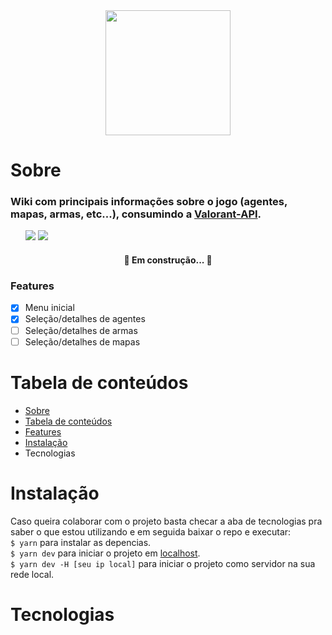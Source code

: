 <div align="center">
<img src="https://user-images.githubusercontent.com/31023594/149328329-424137c9-e60e-4789-8962-f5c3c1f09def.png" width="200" height="200"/>
</div>

# Sobre
<h3>Wiki com principais informações sobre o jogo (agentes, mapas, armas, etc...), consumindo a <a href="https://valorant-api.com/">Valorant-API</a>.</h3>
<ul>
  <img src="https://img.shields.io/badge/phs-wellcome-green"/> 
  <img src="https://img.shields.io/badge/version-1.00-green"/>
</ul>

<h4 align="center"> 🚧 Em construção...  🚧</h4>

### Features
- [x] Menu inicial
- [x] Seleção/detalhes de agentes
- [ ] Seleção/detalhes de armas
- [ ] Seleção/detalhes de mapas

# Tabela de conteúdos
<ul>
  <li><a href="#sobre">Sobre</a></li>
  <li><a href="#tabela-de-conteúdos">Tabela de conteúdos</a></li>
  <li><a href="#features">Features</a></li>  
  <li><a href="#instalação">Instalação</a></li>
  <li>Tecnologias</li>
</ul>

# Instalação

Caso queira colaborar com o projeto basta checar a aba de tecnologias
pra saber o que estou utilizando e em seguida baixar o repo 
e executar:</br>
`$ yarn` para instalar as depencias.</br>
`$ yarn dev` para iniciar o projeto em <a href="http://localhost:3000">localhost</a>.</br>
`$ yarn dev -H [seu ip local]` para iniciar o projeto como servidor na sua rede local.

# Tecnologias


